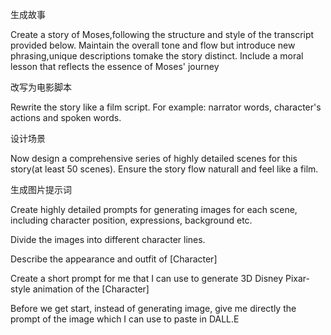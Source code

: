 生成故事

Create a story of Moses,following the structure and style of the transcript provided below. Maintain the overall tone and flow but introduce new phrasing,unique descriptions tomake the story distinct. Include a moral lesson that reflects the essence of Moses' journey

改写为电影脚本

Rewrite the story like a film script. For example: narrator words, character's actions and spoken words.

设计场景

Now design a comprehensive series of highly detailed scenes for this story(at least 50 scenes). Ensure the story flow naturall and feel like a film.

生成图片提示词

Create highly detailed prompts for generating images for each scene, including character position, expressions, background etc.

Divide the images into different character lines.



Describe the appearance and outfit of [Character]

Create a short prompt for me that I can use to generate 3D Disney Pixar-style animation of the [Character]



Before we get start, instead of generating image, give me directly the prompt of the image which I can use to paste in DALL.E
